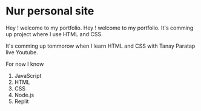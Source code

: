 # Nur personal site

Hey ! welcome to my portfolio. 
Hey ! welcome to my portfolio. It's comming up project where I use HTML and CSS.

It's comming up tommorow when I learn HTML and CSS with Tanay Paratap live Youtube.

For now I know

1. JavaScript
1. HTML
2. CSS
1. Node.js
1. Replit
